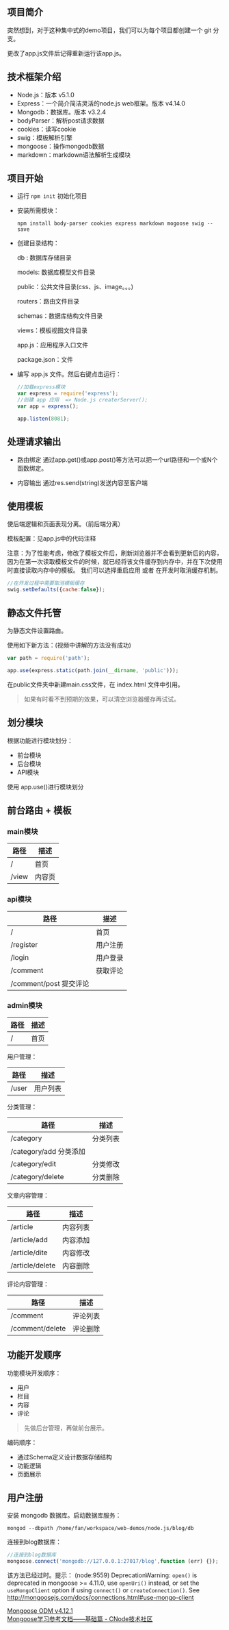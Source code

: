 ## 项目简介

突然想到，对于这种集中式的demo项目，我们可以为每个项目都创建一个 git 分支。

更改了app.js文件后记得重新运行该app.js。


## 技术框架介绍


* Node.js：版本 v5.1.0
* Express：一个简介简洁灵活的node.js web框架。版本 v4.14.0
* Mongodb：数据库。版本 v3.2.4
* bodyParser：解析post请求数据
* cookies：读写cookie
* swig：模板解析引擎
* mongoose：操作mongodb数据
* markdown：markdown语法解析生成模块




## 项目开始

* 运行 `npm init` 初始化项目

* 安装所需模块：

  `npm install body-parser cookies express markdown mogoose swig --save `

* 创建目录结构：

  db : 数据库存储目录

  models: 数据库模型文件目录

  public：公共文件目录(css、js、image。。。)

  routers：路由文件目录

  schemas：数据库结构文件目录

  views：模板视图文件目录

  app.js：应用程序入口文件

  package.json：文件

* 编写 app.js 文件。然后右键点击运行：
  ```javascript
  //加载express模块
  var express = require('express');
  //创建 app 应用  => Node.js createrServer();
  var app = express();

  app.listen(8081);
  ```


## 处理请求输出

* 路由绑定
  通过app.get()或app.post()等方法可以把一个url路径和一个或N个函数绑定。


* 内容输出
  通过res.send(string)发送内容至客户端


## 使用模板
使后端逻辑和页面表现分离。（前后端分离）

模板配置：见app.js中的代码注释

注意：为了性能考虑，修改了模板文件后，刷新浏览器并不会看到更新后的内容，因为在第一次读取模板文件的时候，就已经将该文件缓存到内存中，并在下次使用时直接读取内存中的模板。
我们可以选择重启应用 或者 在开发时取消缓存机制。
```javascript
//在开发过程中需要取消模板缓存
swig.setDefaults({cache:false});
```


## 静态文件托管

为静态文件设置路由。

使用如下新方法：(视频中讲解的方法没有成功)

```javascript
var path = require('path');

app.use(express.static(path.join(__dirname, 'public')));
```

在public文件夹中新建main.css文件，在 index.html 文件中引用。

> 如果有时看不到预期的效果，可以清空浏览器缓存再试试。


## 划分模块

根据功能进行模块划分：
* 前台模块
* 后台模块
* API模块

使用 app.use()进行模块划分



## 前台路由 + 模板

### main模块

路径 | 描述
---|---
/ | 首页 | 
/view | 内容页 | 

### api模块

路径 | 描述
---|---
/ | 首页 | 
/register | 用户注册|
/login | 用户登录|
/comment | 获取评论|
/comment/post 提交评论|
 

### admin模块

路径 | 描述
---|---
/ | 首页 |

用户管理：

路径 | 描述
---|---
/user | 用户列表 |


分类管理：  

路径 | 描述
---|---
/category |分类列表|
/category/add 分类添加|
/category/edit | 分类修改|
/category/delete | 分类删除|


文章内容管理：

路径 | 描述
---|---
/article | 内容列表
/article/add | 内容添加
/article/dite | 内容修改
/article/delete | 内容删除


评论内容管理：

路径 | 描述
---|---
/comment | 评论列表
/comment/delete | 评论删除 


## 功能开发顺序

功能模块开发顺序：
* 用户
* 栏目
* 内容
* 评论

> 先做后台管理，再做前台展示。

编码顺序：
* 通过Schema定义设计数据存储结构
* 功能逻辑
* 页面展示



## 用户注册

安装 mongodb 数据库。启动数据库服务：
```shell
mongod --dbpath /home/fan/workspace/web-demos/node.js/blog/db
```

连接到blog数据库：
```javascript
//连接到blog数据库
mongoose.connect('mongodb://127.0.0.1:27017/blog',function (err) {});
```
该方法已经过时。提示：
(node:9559) DeprecationWarning: `open()` is deprecated in mongoose >= 4.11.0, use `openUri()` instead, or set the `useMongoClient` option if using `connect()` or `createConnection()`. See http://mongoosejs.com/docs/connections.html#use-mongo-client



[Mongoose ODM v4.12.1](http://mongoosejs.com/)    
[Mongoose学习参考文档——基础篇 - CNode技术社区](http://cnodejs.org/topic/504b4924e2b84515770103dd)    
